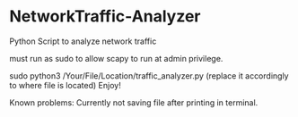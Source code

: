 # NetworkTraffic-Analyzer
Python Script to analyze network traffic

must run as sudo to allow scapy to run at admin privilege. 

sudo python3 /Your/File/Location/traffic_analyzer.py
  (replace it accordingly to where file is located) Enjoy!

Known problems:
  Currently not saving file after printing in terminal. 
